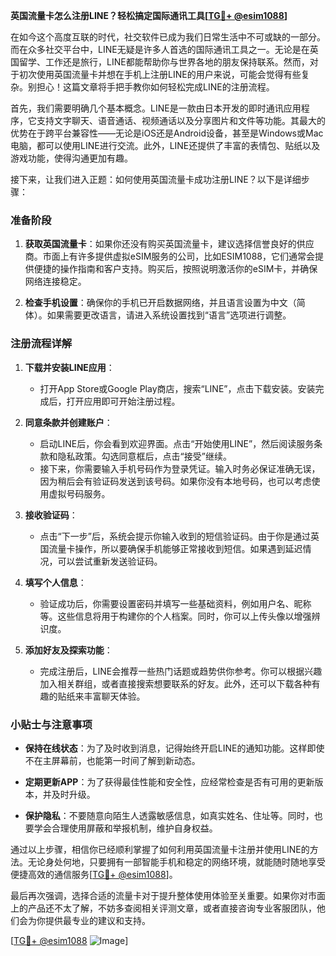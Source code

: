 **英国流量卡怎么注册LINE？轻松搞定国际通讯工具[[TG💪+ @esim1088](https://t.me/s/esim1088)]**

在如今这个高度互联的时代，社交软件已成为我们日常生活中不可或缺的一部分。而在众多社交平台中，LINE无疑是许多人首选的国际通讯工具之一。无论是在英国留学、工作还是旅行，LINE都能帮助你与世界各地的朋友保持联系。然而，对于初次使用英国流量卡并想在手机上注册LINE的用户来说，可能会觉得有些复杂。别担心！这篇文章将手把手教你如何轻松完成LINE的注册流程。

首先，我们需要明确几个基本概念。LINE是一款由日本开发的即时通讯应用程序，它支持文字聊天、语音通话、视频通话以及分享图片和文件等功能。其最大的优势在于跨平台兼容性——无论是iOS还是Android设备，甚至是Windows或Mac电脑，都可以使用LINE进行交流。此外，LINE还提供了丰富的表情包、贴纸以及游戏功能，使得沟通更加有趣。

接下来，让我们进入正题：如何使用英国流量卡成功注册LINE？以下是详细步骤：

### 准备阶段

1. **获取英国流量卡**：如果你还没有购买英国流量卡，建议选择信誉良好的供应商。市面上有许多提供虚拟eSIM服务的公司，比如ESIM1088，它们通常会提供便捷的操作指南和客户支持。购买后，按照说明激活你的eSIM卡，并确保网络连接稳定。
   
2. **检查手机设置**：确保你的手机已开启数据网络，并且语言设置为中文（简体）。如果需要更改语言，请进入系统设置找到“语言”选项进行调整。

### 注册流程详解

1. **下载并安装LINE应用**：
   - 打开App Store或Google Play商店，搜索“LINE”，点击下载安装。安装完成后，打开应用即可开始注册过程。

2. **同意条款并创建账户**：
   - 启动LINE后，你会看到欢迎界面。点击“开始使用LINE”，然后阅读服务条款和隐私政策。勾选同意框后，点击“接受”继续。
   - 接下来，你需要输入手机号码作为登录凭证。输入时务必保证准确无误，因为稍后会有验证码发送到该号码。如果你没有本地号码，也可以考虑使用虚拟号码服务。

3. **接收验证码**：
   - 点击“下一步”后，系统会提示你输入收到的短信验证码。由于你是通过英国流量卡操作，所以要确保手机能够正常接收到短信。如果遇到延迟情况，可以尝试重新发送验证码。

4. **填写个人信息**：
   - 验证成功后，你需要设置密码并填写一些基础资料，例如用户名、昵称等。这些信息将用于构建你的个人档案。同时，你可以上传头像以增强辨识度。

5. **添加好友及探索功能**：
   - 完成注册后，LINE会推荐一些热门话题或趋势供你参考。你可以根据兴趣加入相关群组，或者直接搜索想要联系的好友。此外，还可以下载各种有趣的贴纸来丰富聊天体验。

### 小贴士与注意事项

- **保持在线状态**：为了及时收到消息，记得始终开启LINE的通知功能。这样即使不在主屏幕前，也能第一时间了解到新动态。
  
- **定期更新APP**：为了获得最佳性能和安全性，应经常检查是否有可用的更新版本，并及时升级。

- **保护隐私**：不要随意向陌生人透露敏感信息，如真实姓名、住址等。同时，也要学会合理使用屏蔽和举报机制，维护自身权益。

通过以上步骤，相信你已经顺利掌握了如何利用英国流量卡注册并使用LINE的方法。无论身处何地，只要拥有一部智能手机和稳定的网络环境，就能随时随地享受便捷高效的通信服务[[TG💪+ @esim1088](https://t.me/s/esim1088)]。

最后再次强调，选择合适的流量卡对于提升整体使用体验至关重要。如果你对市面上的产品还不太了解，不妨多查阅相关评测文章，或者直接咨询专业客服团队，他们会为你提供最专业的建议和支持。

[[TG💪+ @esim1088](https://t.me/s/esim1088) ![Image](https://i.postimg.cc/4NQfJmqS/Snipaste-2025-05-13-00-14-12.png)]
